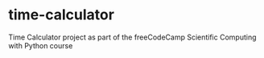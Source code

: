 # time-calculator
Time Calculator project as part of the freeCodeCamp Scientific Computing with Python course
